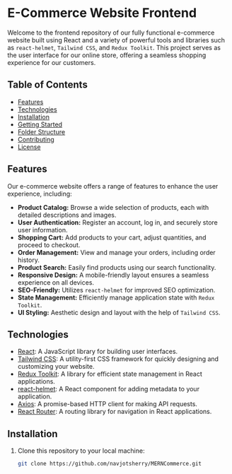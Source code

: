 # E-Commerce Website Frontend

Welcome to the frontend repository of our fully functional e-commerce website built using React and a variety of powerful tools and libraries such as `react-helmet`, `Tailwind CSS`, and `Redux Toolkit`. This project serves as the user interface for our online store, offering a seamless shopping experience for our customers.

## Table of Contents

- [Features](#features)
- [Technologies](#technologies)
- [Installation](#installation)
- [Getting Started](#getting-started)
- [Folder Structure](#folder-structure)
- [Contributing](#contributing)
- [License](#license)

## Features

Our e-commerce website offers a range of features to enhance the user experience, including:

- **Product Catalog:** Browse a wide selection of products, each with detailed descriptions and images.
- **User Authentication:** Register an account, log in, and securely store user information.
- **Shopping Cart:** Add products to your cart, adjust quantities, and proceed to checkout.
- **Order Management:** View and manage your orders, including order history.
- **Product Search:** Easily find products using our search functionality.
- **Responsive Design:** A mobile-friendly layout ensures a seamless experience on all devices.
- **SEO-Friendly:** Utilizes `react-helmet` for improved SEO optimization.
- **State Management:** Efficiently manage application state with `Redux Toolkit`.
- **UI Styling:** Aesthetic design and layout with the help of `Tailwind CSS`.

## Technologies

- [React](https://reactjs.org/): A JavaScript library for building user interfaces.
- [Tailwind CSS](https://tailwindcss.com/): A utility-first CSS framework for quickly designing and customizing your website.
- [Redux Toolkit](https://redux-toolkit.js.org/): A library for efficient state management in React applications.
- [react-helmet](https://github.com/nfl/react-helmet): A React component for adding metadata to your application.
- [Axios](https://axios-http.com/): A promise-based HTTP client for making API requests.
- [React Router](https://reactrouter.com/): A routing library for navigation in React applications.

## Installation

1. Clone this repository to your local machine:

   ```bash
   git clone https://github.com/navjotsherry/MERNCommerce.git

